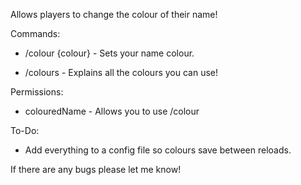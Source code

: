 Allows players to change the colour of their name!


Commands:

 - /colour {colour} - Sets your name colour.

 - /colours - Explains all the colours you can use!


Permissions:

 - colouredName - Allows you to use /colour


To-Do:

- Add everything to a config file so colours save between reloads.


If there are any bugs please let me know!